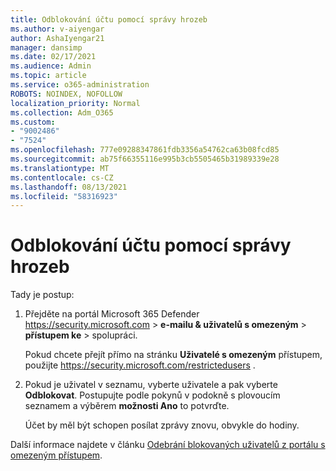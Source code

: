```yaml
---
title: Odblokování účtu pomocí správy hrozeb
ms.author: v-aiyengar
author: AshaIyengar21
manager: dansimp
ms.date: 02/17/2021
ms.audience: Admin
ms.topic: article
ms.service: o365-administration
ROBOTS: NOINDEX, NOFOLLOW
localization_priority: Normal
ms.collection: Adm_O365
ms.custom:
- "9002486"
- "7524"
ms.openlocfilehash: 777e09288347861fdb3356a54762ca63b08fcd85
ms.sourcegitcommit: ab75f66355116e995b3cb5505465b31989339e28
ms.translationtype: MT
ms.contentlocale: cs-CZ
ms.lasthandoff: 08/13/2021
ms.locfileid: "58316923"
---
```

# <a name="unblock-an-account-by-using-threat-management"></a>Odblokování účtu pomocí správy hrozeb

Tady je postup:

1. Přejděte na portál Microsoft 365 Defender <https://security.microsoft.com> \> **e-mailu & uživatelů s omezeným** \> **přístupem ke** \> spolupráci.

   Pokud chcete přejít přímo na stránku **Uživatelé s omezeným** přístupem, použijte <https://security.microsoft.com/restrictedusers> .

2. Pokud je uživatel v seznamu, vyberte uživatele a pak vyberte **Odblokovat**. Postupujte podle pokynů v podokně s plovoucím seznamem a výběrem **možnosti Ano** to potvrďte.

   Účet by měl být schopen posílat zprávy znovu, obvykle do hodiny.

Další informace najdete v článku [Odebrání blokovaných uživatelů z portálu s omezeným přístupem](https://docs.microsoft.com/microsoft-365/security/office-365-security/removing-user-from-restricted-users-portal-after-spam).
